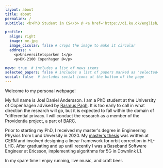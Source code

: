 ```yaml
---
layout: about
title: about
permalink: /
subtitle: <b>PhD Student in CS</b> @ <a href='https://di.ku.dk/english/'>DIKU, University of Copenhagen</a>

profile:
  align: right
  image: me.jpg
  image_cicular: false # crops the image to make it circular
  address: >
    <p>Universitetsparken 1</p>
    <p>DK-2100 Copenhagen Ø</p>

news: true  # includes a list of news items
selected_papers: false # includes a list of papers marked as "selected={true}"
social: false  # includes social icons at the bottom of the page
---
```


Welcome to my personal webpage!

My full name is Joel Daniel Andersson. I am a PhD student at the University of Copenhagen advised by [Rasmus Pagh](https://rasmuspagh.net/). It is too early to call in what direction the research will go, but it is expected to fall within the domain of "differential privacy. I will conduct the research as a member of the [Providentia](https://www.rasmuspagh.net/providentia/) project, a part of [BARC](https://barc.ku.dk/).

Prior to starting my PhD, I received my master's degree in Engineering Physics from Lund Unversity in 2020. My [master's thesis](https://lup.lub.lu.se/student-papers/search/publication/8998721) was written at CERN and involved designing a linear framework for orbit correction in HL-LHC. After graduating and up until recently I was a Baseband Software Engineer at Ericsson, implementing algorithms for 5G in Downlink L1.

In my spare time I enjoy running, live music, and craft beer.
